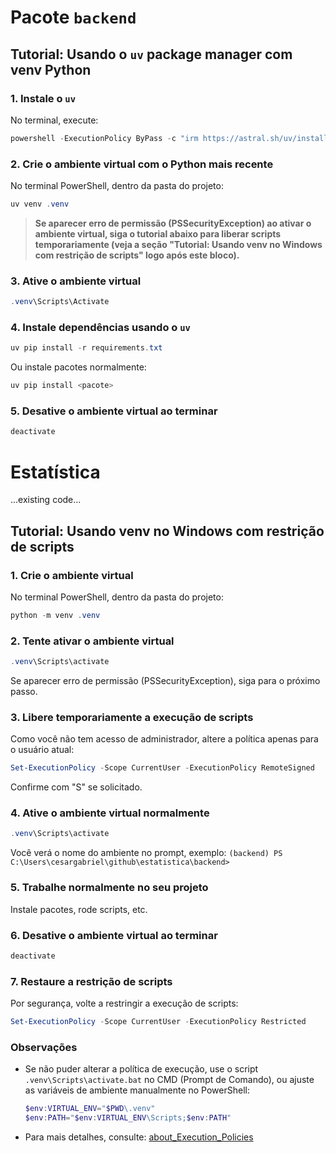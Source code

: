 # Pacote `backend`

## Tutorial: Usando o `uv` package manager com venv Python

### 1. Instale o `uv`

No terminal, execute:

```powershell
powershell -ExecutionPolicy ByPass -c "irm https://astral.sh/uv/install.ps1 | iex"
```

### 2. Crie o ambiente virtual com o Python mais recente

No terminal PowerShell, dentro da pasta do projeto:

```powershell
uv venv .venv
```

> **Se aparecer erro de permissão (PSSecurityException) ao ativar o ambiente virtual, siga o tutorial abaixo para liberar scripts temporariamente (veja a seção "Tutorial: Usando venv no Windows com restrição de scripts" logo após este bloco).**

### 3. Ative o ambiente virtual

```powershell
.venv\Scripts\Activate
```

### 4. Instale dependências usando o `uv`

```powershell
uv pip install -r requirements.txt
```

Ou instale pacotes normalmente:

```powershell
uv pip install <pacote>
```

### 5. Desative o ambiente virtual ao terminar

```powershell
deactivate
```

# Estatística

...existing code...

## Tutorial: Usando venv no Windows com restrição de scripts

### 1. Crie o ambiente virtual

No terminal PowerShell, dentro da pasta do projeto:

```powershell
python -m venv .venv
```

### 2. Tente ativar o ambiente virtual

```powershell
.venv\Scripts\activate
```

Se aparecer erro de permissão (PSSecurityException), siga para o próximo passo.

### 3. Libere temporariamente a execução de scripts

Como você não tem acesso de administrador, altere a política apenas para o usuário atual:

```powershell
Set-ExecutionPolicy -Scope CurrentUser -ExecutionPolicy RemoteSigned
```

Confirme com "S" se solicitado.

### 4. Ative o ambiente virtual normalmente

```powershell
.venv\Scripts\activate
```

Você verá o nome do ambiente no prompt, exemplo:
`(backend) PS C:\Users\cesargabriel\github\estatistica\backend>`

### 5. Trabalhe normalmente no seu projeto

Instale pacotes, rode scripts, etc.

### 6. Desative o ambiente virtual ao terminar

```powershell
deactivate
```

### 7. Restaure a restrição de scripts

Por segurança, volte a restringir a execução de scripts:

```powershell
Set-ExecutionPolicy -Scope CurrentUser -ExecutionPolicy Restricted
```

### Observações

- Se não puder alterar a política de execução, use o script `.venv\Scripts\activate.bat` no CMD (Prompt de Comando), ou ajuste as variáveis de ambiente manualmente no PowerShell:
    ```powershell
    $env:VIRTUAL_ENV="$PWD\.venv"
    $env:PATH="$env:VIRTUAL_ENV\Scripts;$env:PATH"
    ```
- Para mais detalhes, consulte: [about_Execution_Policies](https://go.microsoft.com/fwlink/?LinkID=135170)

